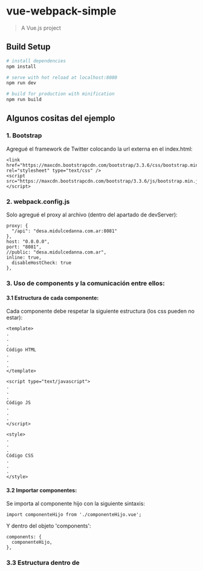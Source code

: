 # vue-webpack-simple

> A Vue.js project

## Build Setup

``` bash
# install dependencies
npm install

# serve with hot reload at localhost:8080
npm run dev

# build for production with minification
npm run build
```

## Algunos cositas del ejemplo
### 1. Bootstrap
Agregué el framework de Twitter colocando la url externa en el index.html:
```
<link href="https://maxcdn.bootstrapcdn.com/bootstrap/3.3.6/css/bootstrap.min.css" rel="stylesheet" type="text/css" />
<script src="https://maxcdn.bootstrapcdn.com/bootstrap/3.3.6/js/bootstrap.min.js"></script>
```
### 2. webpack.config.js
Solo agregué el proxy al archivo (dentro del apartado de devServer):
```
proxy: {
  "/api": "desa.midulcedanna.com.ar:8081"
},
host: "0.0.0.0",
port: "8081",
//public: "desa.midulcedanna.com.ar",
inline: true,
  disableHostCheck: true
},
```
### 3. Uso de components y la comunicación entre ellos:
#### 3.1 Estructura de cada componente:
Cada componente debe respetar la siguiente estructura (los css pueden no estar):
```
<template>
.
.
.
Código HTML
.
.
.
</template>

<script type="text/javascript">
.
.
.
Código JS
.
.
.
</script>

<style>
.
.
.
Código CSS
.
.
.
</style>
```
#### 3.2 Importar componentes:
Se importa al componente hijo con la siguiente sintaxis:
```
import componenteHijo from './componenteHijo.vue';
```
Y dentro del objeto 'components':
```
components: {
  componenteHijo,
},
```
### 3.3 Estructura dentro de <script>:
```
<script type="text/javascript">
  export default {
  name: "nombreComponente",
  // Componentes importados
  components: {
    componenteHijo,
  },
  data() {
		return {
      variable1: 'string';
      variable2: true;
      variable3: 5000;
      objeto: [{
  				nombre: 'titulo1',
  				boolean: false,
				}, {
          nombre: 'titulo2',
  				boolean: false,
				}, {
          nombre: 'titulo3',
          boolean: false,
				}, {
          nombre: 'titulo4',
  				boolean: false,
				}],
    },
  methods: {
      metodoUno: function(argumento) {
        código del método 1
      },
      metodoDos: function(argumento) {
        código del método 2
      },
  }
  </script>
```
### 3.4 Comunicación entre componentes -> datos:
Enviarle parámetros a un componente hijo:
- Archivo App.vue:
```
<!-- Envío al componente hijo la 'variable' como 'parámetro'
<tagComponenteHijo ... v-bind:parámetro="variable"></tagComponenteHijo>
.
.
.
<script>
.
.
.
data() {
  return {
    variable: 'string';
  }
}
.
.
.
</script>
```
- Componente hijo:
```
export default {
  name: "nombreComponente",
  props: ['parámetro'], //recibo el parámetro desde el componente padre
  methods: {
    .
    .
    .
  }
  .
  .
  .
  ```
### 3.5 Comunicación entre componentes -> métodos:
Ejecutar un método del componente padre desde el componente hijo:
- Componente padre:
```
<template>
.
.
.
<!-- Mediante v-on: le paso el método del padre y queda escuchando la ejecución del evento para saber cuando ejecutar el método -->
<tagComponenteHijo v-on:metodoEjecutar="metodoComponentePadre"></tagComponenteHijo>
.
.
.
</template>

<script>
.
.
.
methods: {
  // Defino el método a ejecutarse
  metodoComponentePadre: function () {
    Código del método
  }
}
.
.
.
</script>
```
- Componente hijo
```
<template>
  <-- Ejecuto el método del componente hijo -->
  <button type="button"  @click="metodoHijo(parametro)">
</template>

<scrip>
.
.
.
methods: {
  metodoHijo(parametro) {
    // Emito mensaje al componente padre para ejecutar el método
    this.$emit('metodoEjecutar', parametro);
    },
},
.
.
.
</script>
```
### 3.6 Recorrer un objeto:
En el ejemplo se recorre un objeto que tiene varias "tareas". Este objeto se envía desde el componente padre al hijo. Para hacerlo usamos v-for:
```
<!-- Indicamos al <ul> que vamos a recorrer el objeto 'tareas' y que cada elemento será 'tarea'
<ul v-for="tarea in tareas">
  <li>
      .
      .
      .
  </li>
</ul>
```
### 3.7 v-model
Utilizando v-model en un tag de html podemos colocar el valorde una variable utilizada en javascript.
Por ejemplo, si tenemos una variable con nombre variable1 guardada en el data() y la queremos mostrar en el html, utilizamos <input type="text" v-model="this.variable1"/>. Esto nos mostrará dentro de un input text el valor que tiene la variable1. Asimismo, si este input text es editable, a medida que vayamos cambiando el valor mostrado, este también cambiará en la variable javascript.
### 3.8 Diferentes estilos dependiendo de un valor
Podemos establecer un estilo u otro dependiendo de una condición dada. Para ello se utiliza v-bind:class y a continuación entre { } se coloca la condición verdadera y separando por una "," la condición falsa para que muestre una class u la otra.
```
<div v-bind:class="{'tarea tarea-borde-completada' : tarea.done, 'tarea tarea-borde-incompleta' : !tarea.done}">
.
.
.
</div>
